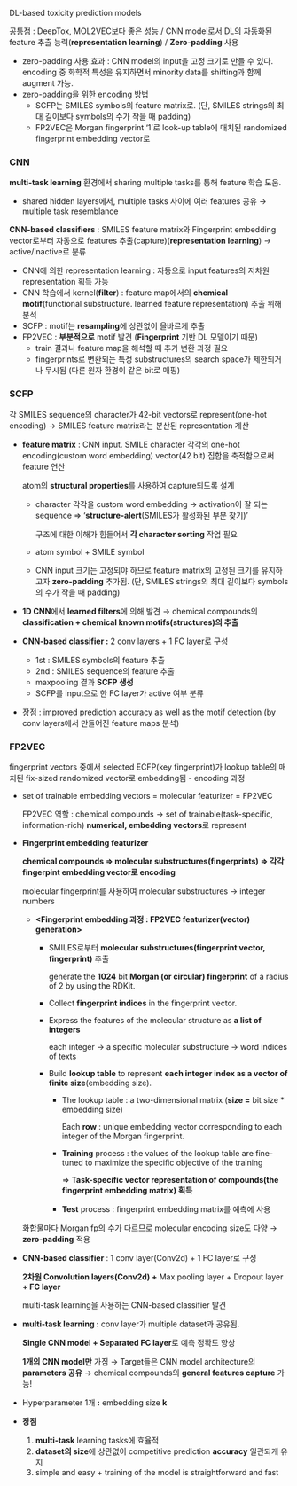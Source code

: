 DL-based toxicity prediction models

공통점 : DeepTox, MOL2VEC보다 좋은 성능 / CNN model로서 DL의 자동화된 feature 추출 능력(**representation learning**) / **Zero-padding** 사용

- zero-padding 사용 효과 : CNN model의 input을 고정 크기로 만들 수 있다. encoding 중 화학적 특성을 유지하면서 minority data를 shifting과 함께 augment 가능.
- zero-padding을 위한 encoding 방법
    - SCFP는 SMILES symbols의 feature matrix로. (단, SMILES strings의 최대 길이보다 symbols의 수가 작을 때 padding)
    - FP2VEC은 Morgan fingerprint ‘1’로 look-up table에 매치된 randomized fingerprint embedding vector로

### CNN

**multi-task learning** 환경에서 sharing multiple tasks를 통해 feature 학습 도움.

- shared hidden layers에서, multiple tasks 사이에 여러 features 공유 → multiple task resemblance

**CNN-based classifiers** : SMILES feature matrix와 Fingerprint embedding vector로부터 자동으로 features 추출(capture)(**representation learning**) → active/inactive로 분류

- CNN에 의한 representation learning : 자동으로 input features의 저차원 representation 획득 가능
- CNN 학습에서 kernel(**filter**) : feature map에서의 **chemical motif**(functional substructure. learned feature representation) 추출 위해 분석
- SCFP : motif는 **resampling**에 상관없이 올바르게 추출
- FP2VEC : **부분적으로** motif 발견 (**Fingerprint** 기반 DL 모델이기 때문)
    - train 결과나 feature map을 해석할 때 추가 변환 과정 필요
    - fingerprints로 변환되는 특정 substructures의 search space가 제한되거나 무시됨 (다른 원자 환경이 같은 bit로 매핑)

### SCFP

각 SMILES sequence의 character가 42-bit vectors로 represent(one-hot encoding) → SMILES feature matrix라는 분산된 representation 계산

- **feature matrix** : CNN input. SMILE character 각각의 one-hot encoding(custom word embedding) vector(42 bit) 집합을 축적함으로써 feature 연산
    
    atom의 **structural properties**를 사용하여 capture되도록 설계
    
    - character 각각을 custom word embedding → activation이 잘 되는 sequence ⇒ ‘**structure-alert**(SMILES가 활성화된 부분 찾기)’
        
        구조에 대한 이해가 힘들어서 **각 character sorting** 작업 필요
        
    - atom symbol + SMILE symbol
    - CNN input 크기는 고정되야 하므로 feature matrix의 고정된 크기를 유지하고자 **zero-padding** 추가됨. (단, SMILES strings의 최대 길이보다 symbols의 수가 작을 때 padding)
- **1D CNN**에서 **learned filters**에 의해 발견 → chemical compounds의 **classification + chemical known motifs(structures)의 추출**
- **CNN-based classifier :** 2 conv layers + 1 FC layer로 구성
    - 1st : SMILES symbols의 feature 추출
    - 2nd : SMILES sequence의 feature 추출
    - maxpooling 결과 **SCFP 생성**
    - SCFP를 input으로 한 FC layer가 active 여부 분류
- 장점 : improved prediction accuracy as well as the motif detection (by conv layers에서 만들어진 feature maps 분석)

### FP2VEC

fingerprint vectors 중에서 selected ECFP(key fingerprint)가 lookup table의 매치된 fix-sized randomized vector로 embedding됨 - encoding 과정

- set of trainable embedding vectors = molecular featurizer = FP2VEC
    
    FP2VEC 역할 : chemical compounds → set of trainable(task-specific, information-rich) **numerical, embedding vectors**로 represent
    
- **Fingerprint embedding featurizer**
    
    **chemical compounds ⇒ molecular substructures(fingerprints) ⇒ 각각 fingerpint embedding vector로 encoding**
    
    molecular fingerprint를 사용하여 molecular substructures → integer numbers
    
    - **<Fingerprint embedding 과정 : FP2VEC featurizer(vector) generation>**
        - SMILES로부터 **molecular substructures(fingerprint vector, fingerprint)** 추출
            
            generate the **1024** bit **Morgan (or circular) fingerprint** of a radius of 2 by using the RDKit.
            
        - Collect **fingerprint indices** in the fingerprint vector.
        - Express the features of the molecular structure as **a list of integers**
            
            each integer → a specific molecular substructure → word indices of texts
            
        - Build **lookup table** to represent **each integer index as a vector of finite size**(embedding size).
            - The lookup table : a two-dimensional matrix (**size =** bit size * embedding size)
                
                Each **row** : unique embedding vector corresponding to each integer of the Morgan fingerprint. 
                
            - **Training** process : the values of the lookup table are fine-tuned to maximize the specific objective of the training
                
                ⇒ **Task-specific vector representation of compounds(the fingerprint embedding matrix) 획득**
                
            - **Test** process : fingerprint embedding matrix를 예측에 사용
    
    화합물마다 Morgan fp의 수가 다르므로 molecular encoding size도 다양 → **zero-padding** 적용
    
- **CNN-based classifier** : 1 conv layer(Conv2d) + 1 FC layer로 구성
    
    **2차원 Convolution layers(Conv2d) +** Max pooling layer + Dropout layer **+ FC layer**
    
    multi-task learning을 사용하는 CNN-based classifier 발견
    
- **multi-task learning :** conv layer가 multiple dataset과 공유됨.
    
    **Single CNN model + Separated FC layer**로 예측 정확도 향상
    
    **1개의 CNN model만** 가짐 → Target들은 CNN model architecture의 **parameters 공유** → chemical compounds의 **general features capture** 가능!
    
- Hyperparameter 1개 **:** embedding size **k**
- **장점**
    1. **multi-task** learning tasks에 효율적
    2. **dataset의 size**에 상관없이 competitive prediction **accuracy** 일관되게 유지
    3. simple and easy + training of the model is straightforward and fast